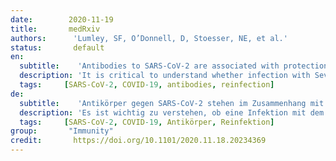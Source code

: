 ```yaml
---
date:        2020-11-19
title:       medRxiv
authors:      'Lumley, SF, O’Donnell, D, Stoesser, NE, et al.'
status:       default
en:
  subtitle:    'Antibodies to SARS-CoV-2 are associated with protection against reinfection'
  description: 'It is critical to understand whether infection with Severe Acute Respiratory Syndrome Coronavirus 2 (SARS-CoV-2) protects from subsequent reinfection. We investigated the incidence of SARS-CoV-2 PCR-positive results in seropositive and seronegative healthcare workers (HCWs) attending asymptomatic and symptomatic staff testing at Oxford University Hospitals, UK. Baseline antibody status was determined using anti-spike and/or anti-nucleocapsid IgG assays and staff followed for up to 30 weeks. We used Poisson regression to estimate the relative incidence of PCR-positive results and new symptomatic infection by antibody status, accounting for age, gender and changes in incidence over time. A total of 12219 HCWs participated and had anti-spike IgG measured, 11052 were followed up after negative and 1246 after positive antibody results including 79 who seroconverted during follow up. 89 PCR-confirmed symptomatic infections occurred in seronegative individuals (0.46 cases per 10,000 days at risk) and no symptomatic infections in those with anti-spike antibodies. Additionally, 76 (0.40/10,000 days at risk) anti-spike IgG seronegative individuals had PCR-positive tests in asymptomatic screening, compared to 3 (0.21/10,000 days at risk) seropositive individuals. Overall, positive baseline anti-spike antibodies were associated with lower rates of PCR-positivity (with or without symptoms). Rate ratios were similar using anti-nucleocapsid IgG alone or combined with anti-spike IgG to determine baseline status. Prior SARS-CoV-2 infection that generated antibody responses offered protection from reinfection for most people in the six months following infection. Further work is required to determine the long-term duration and correlates of post-infection immunity.'
  tags:     [SARS-CoV-2, COVID-19, antibodies, reinfection]
de: 
  subtitle:    'Antikörper gegen SARS-CoV-2 stehen im Zusammenhang mit dem Schutz vor Reinfektionen'
  description: 'Es ist wichtig zu verstehen, ob eine Infektion mit dem Coronavirus 2 des Schweren Akuten Respiratorischen Syndroms (SARS-CoV-2) vor einer späteren Reinfektion schützt. Wir untersuchten die Häufigkeit von SARS-CoV-2 PCR-positiven Ergebnissen bei seropositiven und seronegativen Mitarbeitern des Gesundheitswesens, die an asymptomatischen und symptomatischen Personaltests an den Universitätskliniken Oxford, UK, teilnahmen. Der Antikörperstatus wurde anhand von Anti-Spike- und/oder Anti-Nukleokapsid-IgG-Tests bestimmt, und die Mitarbeiter wurden bis zu 30 Wochen lang beobachtet. Mit Hilfe einer Poisson-Regression wurde die relative Häufigkeit von PCR-positiven Ergebnissen und neuen symptomatischen Infektionen nach Antikörperstatus geschätzt, wobei Alter, Geschlecht und Veränderungen der Häufigkeit im Laufe der Zeit berücksichtigt wurden. Insgesamt nahmen 12219 Beschäftigte des Gesundheitswesens an der Studie teil, bei denen Anti-Spike-IgG gemessen wurde. 11052 wurden nach negativen und 1246 nach positiven Antikörperergebnissen nachbeobachtet, darunter 79, die während der Nachbeobachtung serokonvertierten. 89 PCR-bestätigte symptomatische Infektionen traten bei seronegativen Personen auf (0,46 Fälle pro 10 000 Risikotage), keine symptomatischen Infektionen bei Personen mit Anti-Spike-Antikörpern. Darüber hinaus wurden bei 76 (0,40/10.000 Risikotage) seronegativen Personen mit Anti-Spike-IgG-Antikörpern im Rahmen eines asymptomatischen Screenings PCR-positive Tests durchgeführt, verglichen mit 3 (0,21/10.000 Risikotage) seropositiven Personen. Insgesamt waren positive Anti-Spike-Antikörper in der Ausgangssituation mit niedrigeren Raten von PCR-Positivität (mit oder ohne Symptome) verbunden. Bei Verwendung von Anti-Nukleokapsid-IgG allein oder in Kombination mit Anti-Spike-IgG zur Bestimmung des Ausgangsstatus waren die Ratenverhältnisse ähnlich. Eine frühere SARS-CoV-2-Infektion, die eine Antikörperreaktion hervorrief, bot den meisten Personen in den sechs Monaten nach der Infektion Schutz vor einer erneuten Infektion. Weitere Arbeiten sind erforderlich, um die langfristige Dauer und die Korrelate der Immunität nach der Infektion zu bestimmen.'
  tags:     [SARS-CoV-2, COVID-19, Antikörper, Reinfektion]
group:       "Immunity"
credit:       https://doi.org/10.1101/2020.11.18.20234369
---
```

